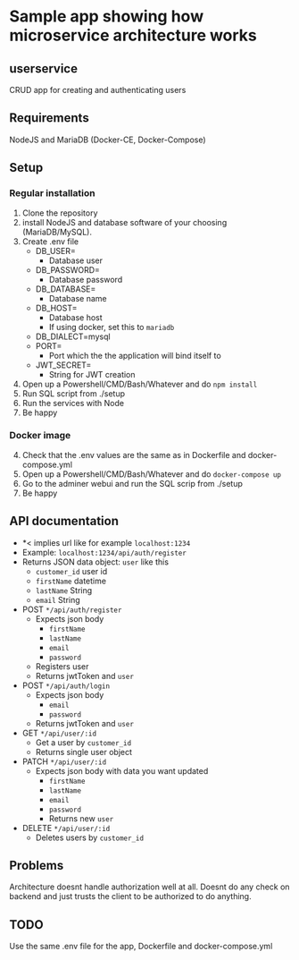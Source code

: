 # Sample app showing how microservice architecture works

## userservice

CRUD app for  creating and authenticating users

## Requirements

NodeJS and MariaDB (Docker-CE, Docker-Compose)

## Setup

### Regular installation

1. Clone the repository
2. install NodeJS and database software of your choosing (MariaDB/MySQL).  
3. Create .env file
   * DB_USER=
      * Database user
   * DB_PASSWORD=
      * Database password
   * DB_DATABASE=
      * Database name
   * DB_HOST=
      * Database host
      * If using docker, set this to `mariadb`
   * DB_DIALECT=mysql
   * PORT=
     * Port which the the application will bind itself to
   * JWT_SECRET=
     * String for JWT creation
4. Open up a Powershell/CMD/Bash/Whatever and do `npm install`
5. Run SQL script from ./setup
6. Run the services with Node
7. Be happy

### Docker image

4. Check that the .env values are the same as in Dockerfile and docker-compose.yml
5. Open up a Powershell/CMD/Bash/Whatever and do `docker-compose up`
6. Go to the adminer webui and run the SQL scrip from ./setup
7. Be happy

## API documentation

* *< implies url like for example `localhost:1234`
* Example: `localhost:1234/api/auth/register`
* Returns JSON data object: `user` like this
  * `customer_id` user id
  * `firstName` datetime
  * `lastName` String
  * `email` String
* POST `*/api/auth/register`
  * Expects json body
    * `firstName`
    * `lastName`
    * `email`
    * `password`
  * Registers user
  * Returns jwtToken and `user`
* POST `*/api/auth/login`
  * Expects json body
    * `email`
    * `password`
  * Returns jwtToken and `user`
* GET `*/api/user/:id`
  * Get a user by `customer_id`
  * Returns single user object
* PATCH `*/api/user/:id`
  * Expects json body with data you want updated
    * `firstName`
    * `lastName`
    * `email`
    * `password`
    * Returns new `user`
* DELETE `*/api/user/:id`  
  * Deletes users by `customer_id`

## Problems

Architecture doesnt handle authorization well at all.
Doesnt do any check on backend and just trusts the client to be authorized to do anything.

## TODO

Use the same .env file for the app, Dockerfile and docker-compose.yml